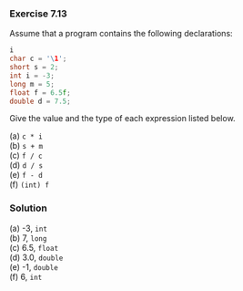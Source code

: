 ### Exercise 7.13
Assume that a program contains the following declarations:  
```c
i
char c = '\1';
short s = 2;
int i = -3;
long m = 5;
float f = 6.5f;
double d = 7.5;
```

Give the value and the type of each expression listed below.  

(a) `c * i`  
(b) `s + m`     
(c) `f / c`   
(d) `d / s`  
(e) `f - d`  
(f) `(int) f`  

### Solution
(a) -3, `int`   
(b) 7,  `long`  
(c) 6.5, `float`  
(d) 3.0, `double`  
(e) -1, `double`  
(f) 6,  `int`

